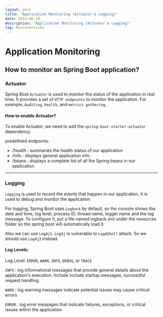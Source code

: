 ```yaml
---
layout: post
title: "Application Monitoring (Actuator & Logging)"
date: 2023-06-19
description: "Application Monitoring (Actuator & Logging)"
tag: Microservices
---
```


# Application Monitoring

## How to monitor an Spring Boot application?

### Actuator

Spring Boot `Actuator` is used to monitor the status of the application in real time. It provides a set of `HTTP endpoints` to monitor the application. For example, `Auditing`, `health`, and `metrics gathering`.

#### How to enable Actuator?

To enable Actuator, we need to add the `spring-boot-starter-actuator` dependency.

predefined endpoints:

- /health : summaries the health status of our application
- /info : displays general application info
- /beans : displays a complete list of all the Spring beans in our application

---

### Logging

`Logging` is used to record the events that happen in our application. It is used to debug and monitor the application.

For logging, Spring Boot uses `Logback` by default, so the console shows the date and time, log level, process ID, thread name, logger name and the log message. To configure it, put a file named logback.xml under the resources folder so the spring boot will automatically load it.

Also we can use `Log4j2`. `Log4j` is vulnerable to `Log4Shell` attack. So we should use `Log4j2` instead.

#### Log Levels:

Log Level: `ERROR`, `WARN`, `INFO`, `DEBUG`, or `TRACE`

`INFO` : log informational messages that provide general details about the application's execution. Include include startup messages, successful request handling

`WARN` : log warning messages indicate potential issues may cause critical errors

`ERROR` : log error messages that indicate failures, exceptions, or critical issues within the application.
